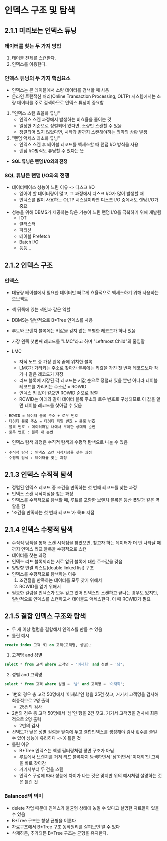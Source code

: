 # 인덱스 구조 및 탐색
## 2.1.1 미리보는 인덱스 튜닝
### 데이터를 찾는 두 가지 방법
1. 테이블 전체를 스캔한다.
2. 인덱스를 이용한다.

### 인덱스 튜닝의 두 가지 핵심요소
- 인덱스는 큰 테이블에서 소량 데이터를 검색할 때 사용
- 온라인 트랜잭션 처리(Online Transaction Processing, OLTP) 시스템에서는 소량 데이터를 주로 검색하므로 인덱스 튜닝이 중요함
1. "인덱스 스캔 효율화 튜닝"
   - 인덱스 스캔 과정에서 발생하는 비효율을 줄이는 것
   - 일정한 기준으로 정렬되어 있다면, 소량만 스캔할 수 있음
   - 정렬되어 있지 않았다면, 시작과 끝까지 스캔해야하는 최악의 상황 발생
2. "랜덤 액세스 최소화 튜닝"
   - 인덱스 스캔 후 테이블 레코드를 액세스할 때 랜덤 I/O 방식을 사용
   - 랜덤 I/O방식도 튜닝할 수 있다는 뜻
- **SQL 튜닝은 랜덤 I/O와의 전쟁**

### SQL 튜닝은 랜덤 I/O와의 전쟁
- 데이터베이스 성능이 느린 이유 -> 디스크 I/O
  - 읽어야 할 데이터량이 많고, 그 과정에서 디스크 I/O가 많이 발생할 때
  - 인덱스를 많이 사용하는 OLTP 시스템이라면 디스크 I/O 중에서도 랜덤 I/O가 중요
- 성능을 위해 DBMS가 제공하는 많은 기능이 느린 랜덤 I/O를 극복하기 위해 개발됨
  - IOT
  - 클러스터
  - 파티션
  - 테이블 Prefetch
  - Batch I/O
  - 등등...

## 2.1.2 인덱스 구조
### 인덱스
- 대용량 테이블에서 필요한 데이터만 빠르게 효율적으로 액세스하기 위해 사용하는 오브젝트
- 책 뒤쪽에 있는 색인과 같은 역할
- DBMS는 일반적으로 B*Tree 인덱스를 사용

- 루트와 브랜치 블록에는 키값을 갖지 않는 특별한 레코드가 하나 있음
- 가장 왼쪽 첫번째 레코드를 "LMC"라고 하며 "Leftmost Child"의 줄임말
- LMC
  - 자식 노드 중 가장 왼쪽 끝에 위치한 블록
  - LMC가 가리키는 주소로 찾아간 블록에는 키값을 가진 첫 번째 레코드보다 작거나 같은 레코드가 저장
  - 리프 블록에 저장된 각 레코드는 키값 순으로 정렬돼 있을 뿐만 아니라 테이블 레코드를 가리키는 주소값 = ROWID
  - 인덱스 키 값이 같으면 ROWID 순으로 정렬
  - ROWID는 아래와 같이 데이터 블록 주소와 로우 번호로 구성되므로 이 값을 알면 테이블 레코드를 찾아갈 수 있음
```text
- ROWID = 데이터 블록 주소 + 로우 번호
- 데이터 블록 주소 = 데이터 파일 번호 + 블록 번호
- 블록 번호 : 데이터파일 내에서 부여한 상대적 순번
- 로우 번호 : 블록 내 순번
```
- 인덱스 탐색 과정은 수직적 탐색과 수평적 탐색으로 나눌 수 있음
```text
- 수직적 탐색 : 인덱스 스캔 시작지점을 찾는 과정
- 수평적 탐색 : 데이터를 찾는 과정
```

## 2.1.3 인덱스 수직적 탐색
- 정렬된 인덱스 레코드 중 조건을 만족하는 첫 번째 레코드를 찾는 과정
- 인덱스 스캔 시작지점을 찾는 과정
- 인덱스를 수직적으로 탐색할 때, 루트를 포함한 브랜치 블록은 등산 푯말과 같은 역할을 함
- '조건을 만족하는 첫 번째 레코드'가 목표 지점

## 2.1.4 인덱스 수평적 탐색
- 수직적 탐색을 통해 스캔 시작점을 찾았으면, 찾고자 하는 데이터가 더 안 나타날 때까지 인덱스 리프 블록을 수평적으로 스캔
- 데이터를 찾는 과정
- 인덱스 리프 블록끼리는 서로 앞뒤 블록에 대한 주소값을 갖음
- 양방향 연결 리스트(double linked list) 구조
- 인덱스를 수평적으로 탐색하는 이유
    1. 조건절을 만족하는 데이터를 모두 찾기 위해서
  2. ROWID를 얻기 위해서
- 필요한 컬럼을 인덱스가 모두 갖고 있어 인덱스만 스캔하고 끝나는 경우도 있지만, 일반적으로 인덱스를 스캔하고서 테이블도 액세스한다. 이 때 ROWID가 필요

## 2.1.5 결합 인덱스 구조와 탐색
- 두 개 이상 컬럼을 결합해서 인덱스를 만들 수 있음
- 틀린 예시
```sql
create index 고객_N1 on 고객(고객명, 성별);
```
1. 고객명 and 성별
```sql
select * from 고객 where 고객명 = '이재희' and 성별 = '남';
```
2. 성별 and 고객명
```sql
select * from 고객 where 성별 = '남' and 고객명 = '이재희';
```
- 1번의 경우 총 고객 50명에서 '이재희'인 행을 25건 찾고, 거기서 고객명을 검사해 최종적으로 2명 출력
  - 25번의 검사
- 2번의 경우 총 고객 50명에서 '남'인 행을 2건 찾고. 거기서 고객명을 검사해 최종적으로 2명 출력
  - 2번의 검사
- 선택도가 낮은 성별 컬럼을 앞쪽에 두고 결합인덱스를 생성해야 검사 횟수를 줄일 수 있어 성능에 유리하다 -> X 틀린 것
- 틀린 이유
  - B*Tree 인덱스는 엑셀 필터링처럼 평면 구조가 아님
  - 루트에서 브랜치를 거쳐 리프 블록까지 탐색하면서 '남'이면서 '이재희'인 고객을 바로 찾아감
  - 거기서부터 두 건을 스캔
  - 인덱스 구성에 따라 성능에 차이가 나는 것은 맞지만 위의 예시처럼 설명하는 것은 틀린 것

### Balanced의 의미
- delete 작업 때문에 인덱스가 불균형 상태에 놓일 수 있다고 설명한 자료들이 있을 수 있음
- B*Tree 구조는 항상 균형을 이룬다
- 자료구조에서 B*Tree 구조 동작원리를 살펴보면 알 수 있다
- 삭제하든, 추가되든 B*Tree 구조는 균형을 유지한다.
